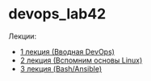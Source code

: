 # devops_lab42

Лекции:
* [1 лекция (Вводная DevOps)](/1.Vvedelie_DevOps)
* [2 лекция (Вспомним основы Linux)](/2.Linux)
* [3 лекция (Bash/Ansible)](/3.Bash_Ansible)

